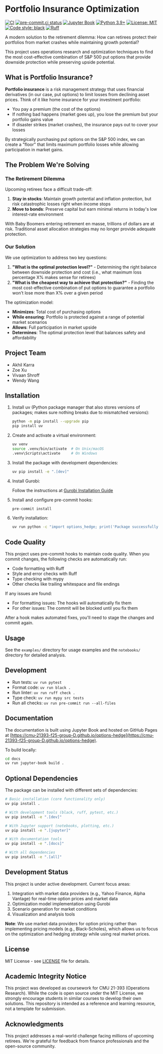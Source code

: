# Portfolio Insurance Optimization

[![CI](https://github.com/cmu-21393-f25-group-D/options-hedge/actions/workflows/ci.yml/badge.svg)](https://github.com/cmu-21393-f25-group-D/options-hedge/actions/workflows/ci.yml)
[![pre-commit.ci status](https://results.pre-commit.ci/badge/github/cmu-21393-f25-group-D/options-hedge/main.svg)](https://results.pre-commit.ci/latest/github/cmu-21393-f25-group-D/options-hedge/main)
[![Jupyter Book](https://img.shields.io/badge/Jupyter%20Book-Docs-blue?logo=jupyter)](https://cmu-21393-f25-group-D.github.io/options-hedge)
[![Python 3.9+](https://img.shields.io/badge/python-3.9+-blue.svg)](https://www.python.org/downloads/)
[![License: MIT](https://img.shields.io/badge/License-MIT-yellow.svg)](https://opensource.org/licenses/MIT)
[![Code style: black](https://img.shields.io/badge/code%20style-black-000000.svg)](https://github.com/psf/black)
[![Ruff](https://img.shields.io/endpoint?url=https://raw.githubusercontent.com/astral-sh/ruff/main/assets/badge/v2.json)](https://github.com/astral-sh/ruff)

A modern solution to the retirement dilemma: How can retirees protect their portfolios from market crashes while maintaining growth potential?

This project uses operations research and optimization techniques to find the most cost-effective combination of S&P 500 put options that provide downside protection while preserving upside potential.

## What is Portfolio Insurance?

**Portfolio insurance** is a risk management strategy that uses financial derivatives (in our case, put options) to limit losses from declining asset prices. Think of it like home insurance for your investment portfolio:

- You pay a premium (the cost of the options)
- If nothing bad happens (market goes up), you lose the premium but your portfolio gains value
- If disaster strikes (market crashes), the insurance pays out to cover your losses

By strategically purchasing put options on the S&P 500 index, we can create a "floor" that limits maximum portfolio losses while allowing participation in market gains.

## The Problem We're Solving

### The Retirement Dilemma

Upcoming retirees face a difficult trade-off:

1. **Stay in stocks**: Maintain growth potential and inflation protection, but risk catastrophic losses right when income stops
2. **Move to bonds**: Preserve capital but earn minimal returns in today's low interest-rate environment

With Baby Boomers entering retirement en masse, trillions of dollars are at risk. Traditional asset allocation strategies may no longer provide adequate protection.

### Our Solution

We use optimization to address two key questions:

1. **"What is the optimal protection level?"** - Determining the right balance between downside protection and cost (i.e., what maximum loss percentage X% makes sense for retirees)
2. **"What is the cheapest way to achieve that protection?"** - Finding the most cost-effective combination of put options to guarantee a portfolio won't lose more than X% over a given period

The optimization model:

- **Minimizes**: Total cost of purchasing options
- **While ensuring**: Portfolio is protected against a range of potential market scenarios
- **Allows**: Full participation in market upside
- **Determines**: The optimal protection level that balances safety and affordability

## Project Team

- Akhil Karra
- Zoe Xu
- Vivaan Shroff
- Wendy Wang

## Installation

1. Install uv (Python package manager that also stores versions of packages; makes sure nothing breaks due to mismatched versions):

   ```bash
   python -m pip install --upgrade pip
   pip install uv
   ```

1. Create and activate a virtual environment:

   ```bash
   uv venv
   source .venv/bin/activate  # On Unix/macOS
   .venv\Scripts\activate     # On Windows
   ```

1. Install the package with development dependencies:

   ```bash
   uv pip install -e ".[dev]"
   ```

1. Install Gurobi:

   Follow the instructions at [Gurobi Installation Guide](https://www.gurobi.com/documentation/quickstart.html)

1. Install and configure pre-commit hooks:

   ```bash
   pre-commit install
   ```

1. Verify installation:

   ```bash
   uv run python -c "import options_hedge; print('Package successfully installed!')"
   ```

## Code Quality

This project uses pre-commit hooks to maintain code quality. When you commit changes, the following checks are automatically run:

- Code formatting with Ruff
- Style and error checks with Ruff
- Type checking with mypy
- Other checks like trailing whitespace and file endings

If any issues are found:

- For formatting issues: The hooks will automatically fix them
- For other issues: The commit will be blocked until you fix them

After a hook makes automated fixes, you'll need to stage the changes and commit again.

## Usage

See the `examples/` directory for usage examples and the `notebooks/` directory for detailed analysis.

## Development

- Run tests: `uv run pytest`
- Format code: `uv run black .`
- Run linter: `uv run ruff check .`
- Type check: `uv run mypy src tests`
- Run all checks: `uv run pre-commit run --all-files`

## Documentation

The documentation is built using Jupyter Book and hosted on GitHub Pages at [https://cmu-21393-f25-group-D.github.io/options-hedge](https://cmu-21393-f25-group-D.github.io/options-hedge).

To build locally:

```bash
cd docs
uv run jupyter-book build .
```

## Optional Dependencies

The package can be installed with different sets of dependencies:

```bash
# Basic installation (core functionality only)
uv pip install .

# With development tools (black, ruff, pytest, etc.)
uv pip install -e ".[dev]"

# With Jupyter support (notebooks, plotting, etc.)
uv pip install -e ".[jupyter]"

# With documentation tools
uv pip install -e ".[docs]"

# With all dependencies
uv pip install -e ".[all]"
```

## Development Status

This project is under active development. Current focus areas:

1. Integration with market data providers (e.g., Yahoo Finance, Alpha Vantage) for real-time option prices and market data
2. Optimization model implementation using Gurobi
3. Scenario generation for market conditions
4. Visualization and analysis tools

**Note**: We use market data providers for option pricing rather than implementing pricing models (e.g., Black-Scholes), which allows us to focus on the optimization and hedging strategy while using real market prices.

## License

MIT License - see [LICENSE](LICENSE) file for details.

## Academic Integrity Notice

This project was developed as coursework for CMU 21-393 (Operations Research). While the code is open source under the MIT License, we strongly encourage students in similar courses to develop their own solutions. This repository is intended as a reference and learning resource, not a template for submission.

## Acknowledgments

This project addresses a real-world challenge facing millions of upcoming retirees. We're grateful for feedback from finance professionals and the open-source community.
